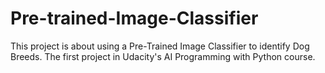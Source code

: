 # Pre-trained-Image-Classifier
This project is about using a Pre-Trained Image Classifier to identify Dog Breeds. The first project in Udacity's AI Programming with Python course. 
